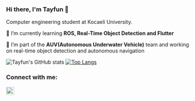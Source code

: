 ### Hi there, I'm Tayfun 👋

Computer engineering student at Kocaeli University.

🌱 I’m currently learning **ROS, Real-Time Object Detection and Flutter**

:ocean: I’m part of the **AUV(Autonomous Underwater Vehicle)** team and working on real-time object detection and autonomous navigation

![Tayfun's GitHub stats](https://github-readme-stats.vercel.app/api?username=tayfunkscu&hide=contribs,prs)
[![Top Langs](https://github-readme-stats.vercel.app/api/top-langs/?username=tayfunkscu&langs_count=6&layout=compact)](https://github.com/anuraghazra/github-readme-stats)

### Connect with me:

[<img align="left" alt="codeSTACKr | LinkedIn" width="22px" src="https://cdn.jsdelivr.net/npm/simple-icons@v3/icons/linkedin.svg" />][linkedin]

[linkedin]: https://www.linkedin.com/in/tayfunkuscu/

